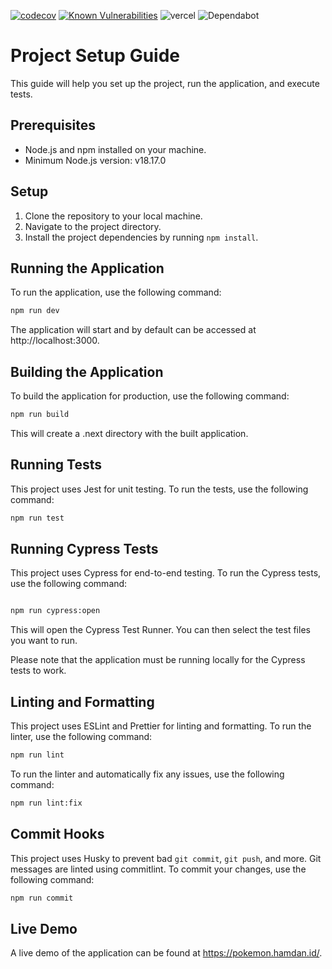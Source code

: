 [![codecov](https://codecov.io/gh/hmdnprks/web-pokemon-evolution/graph/badge.svg?token=I135R5PU6P)](https://codecov.io/gh/hmdnprks/web-pokemon-evolution) [![Known Vulnerabilities](https://snyk.io/test/github/hmdnprks/web-pokemon-evolution/badge.svg)](https://snyk.io/test/github/hmdnprks/web-pokemon-evolution)
![vercel](https://vercelbadge.vercel.app/api/hmdnprks/web-pokemon-evolution?style=for-the-badge) ![Dependabot](https://img.shields.io/badge/dependabot-025E8C?style=for-the-badge&logo=dependabot&logoColor=white)

# Project Setup Guide

This guide will help you set up the project, run the application, and execute tests.

## Prerequisites

- Node.js and npm installed on your machine.
- Minimum Node.js version: v18.17.0

## Setup

1. Clone the repository to your local machine.
2. Navigate to the project directory.
3. Install the project dependencies by running `npm install`.

## Running the Application

To run the application, use the following command:

```sh
npm run dev
```

The application will start and by default can be accessed at http://localhost:3000.

## Building the Application

To build the application for production, use the following command:

```sh
npm run build
```

This will create a .next directory with the built application.

## Running Tests

This project uses Jest for unit testing. To run the tests, use the following command:

```sh
npm run test
```

## Running Cypress Tests

This project uses Cypress for end-to-end testing. To run the Cypress tests, use the following command:

```sh

npm run cypress:open
```

This will open the Cypress Test Runner. You can then select the test files you want to run.

Please note that the application must be running locally for the Cypress tests to work.

## Linting and Formatting

This project uses ESLint and Prettier for linting and formatting. To run the linter, use the following command:

```sh
npm run lint
```

To run the linter and automatically fix any issues, use the following command:

```sh
npm run lint:fix
```

## Commit Hooks

This project uses Husky to prevent bad `git commit`, `git push`, and more. Git messages are linted using commitlint. To commit your changes, use the following command:

```sh
npm run commit
```

## Live Demo

A live demo of the application can be found at https://pokemon.hamdan.id/.
